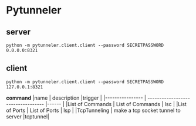 # Pytunneler

## server

`python -m pytunneler.client.client --password SECRETPASSWORD 0.0.0.0:8321`

## client

`python -m pytunneler.client.client --password SECRETPASSWORD 127.0.0.1:8321`

**command**
|name | description |trigger |
|---------------- | ---------------------------------- |------ |
|List of Commands | List of Commands | lsc |
|List of Ports | List of Ports | lsp |
|TcpTunneling | make a tcp socket tunnel to server |tcptunnel|
